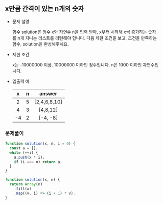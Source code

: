 ## x만큼 간격이 있는 n개의 숫자

- 문제 설명

  함수 solution은 정수 x와 자연수 n을 입력 받아, x부터 시작해 x씩 증가하는 숫자를 n개 지니는 리스트를 리턴해야 합니다. 다음 제한 조건을 보고, 조건을 만족하는 함수, solution을 완성해주세요.

- 제한 조건

  x는 -10000000 이상, 10000000 이하인 정수입니다.
  n은 1000 이하인 자연수입니다.

- 입출력 예

  |  x  |  n  |    answer    |
  | :-: | :-: | :----------: |
  |  2  |  5  | [2,4,6,8,10] |
  |  4  |  3  |   [4,8,12]   |
  | -4  |  2  |   [-4, -8]   |

### 문제풀이

```jsx
function solution(x, n, i = 0) {
  const a = [];
  while (++i) {
    a.push(x * i);
    if (i === n) return a;
  }
}
```

```jsx
function solution(x, n) {
  return Array(n)
    .fill(x)
    .map((v, i) => (i + 1) * v);
}
```
